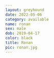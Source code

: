 ```yaml
---
layout: greyhound
date: 2022-05-06
category: available
name: ronan
sex: male
dob: 2019-04-17
color: black
title: Ronan
pic: ronan.jpg
---
```


